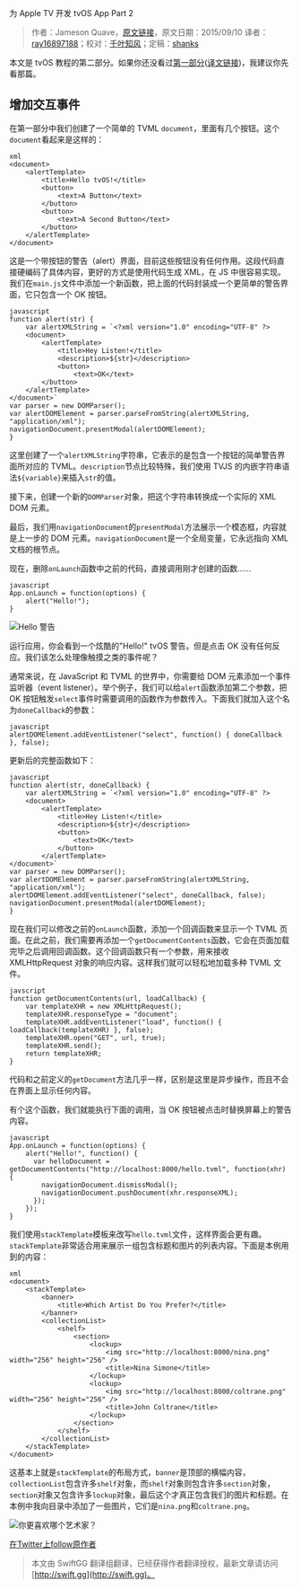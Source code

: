 为 Apple TV 开发 tvOS App Part 2

> 作者：Jameson Quave，[原文链接](http://jamesonquave.com/blog/developing-tvos-apps-for-apple-tv-part-2/)，原文日期：2015/09/10
> 译者：[ray16897188](http://www.jianshu.com/users/97c49dfd1f9f/latest_articles)；校对：[千叶知风](http://weibo.com/xiaoxxiao)；定稿：[shanks](http://codebuild.me/)
  










本文是 tvOS 教程的第二部分。如果你还没看过[第一部分](http://jamesonquave.com/blog/developing-tvos-apps-for-apple-tv-with-swift/)([译文链接](http://swift.gg/2015/09/14/developing-tvos-apps-for-apple-tv-with-swift/))，我建议你先看那篇。


## 增加交互事件

在第一部分中我们创建了一个简单的 TVML `document`，里面有几个按钮。这个`document`看起来是这样的：

    xml
    <document>
    	<alertTemplate>
    		<title>Hello tvOS!</title>
    		<button>
    			<text>A Button</text>
    		</button>
    		<button>
    			<text>A Second Button</text>
    		</button>
    	</alertTemplate>
    </document>

这是一个带按钮的警告（alert）界面，目前这些按钮没有任何作用。这段代码直接硬编码了具体内容，更好的方式是使用代码生成 XML，在 JS 中很容易实现。我们在`main.js`文件中添加一个新函数，把上面的代码封装成一个更简单的警告界面，它只包含一个 OK 按钮。

    javascript
    function alert(str) {
    	var alertXMLString = `<?xml version="1.0" encoding="UTF-8" ?>
    	<document>
    		<alertTemplate>
    			<title>Hey Listen!</title>
    			<description>${str}</description>
    			<button>
    				<text>OK</text>
    		</button>
    	</alertTemplate>
    </document>`
    var parser = new DOMParser();
    var alertDOMElement = parser.parseFromString(alertXMLString, "application/xml");
    navigationDocument.presentModal(alertDOMElement);
    }

这里创建了一个`alertXMLString`字符串，它表示的是包含一个按钮的简单警告界面所对应的 TVML。`description`节点比较特殊，我们使用 TVJS 的内嵌字符串语法`${variable}`来插入`str`的值。

接下来，创建一个新的`DOMParser`对象，把这个字符串转换成一个实际的 XML DOM 元素。

最后，我们用`navigationDocument`的`presentModal`方法展示一个模态框，内容就是上一步的 DOM 元素。`navigationDocument`是一个全局变量，它永远指向 XML 文档的根节点。

现在，删除`onLaunch`函数中之前的代码，直接调用刚才创建的函数……

    javascript
    App.onLaunch = function(options) {
    	alert("Hello!");
    }

![Hello 警告](http://swift.gg/img/articles/developing-tvos-apps-for-apple-tv-part-2/tvOShelloAlert.png1444269947.495751)

运行应用，你会看到一个炫酷的"Hello!" tvOS 警告。但是点击 OK 没有任何反应。我们该怎么处理像触摸之类的事件呢？

通常来说，在 JavaScript 和 TVML 的世界中，你需要给 DOM 元素添加一个事件监听器（event listener）。举个例子，我们可以给`alert`函数添加第二个参数，把 OK 按钮触发`select`事件时需要调用的函数作为参数传入。下面我们就加入这个名为`doneCallback`的参数：

    javascript
    alertDOMElement.addEventListener("select", function() { doneCallback }, false);

更新后的完整函数如下：

    javascript
    function alert(str, doneCallback) {
    	var alertXMLString = `<?xml version="1.0" encoding="UTF-8" ?>
    	<document>
    		<alertTemplate>
    			<title>Hey Listen!</title>
    			<description>${str}</description>
    			<button>
    				<text>OK</text>
    			</button>
    		</alertTemplate>
    </document>`
    var parser = new DOMParser();
    var alertDOMElement = parser.parseFromString(alertXMLString, "application/xml");
    alertDOMElement.addEventListener("select", doneCallback, false);
    navigationDocument.presentModal(alertDOMElement);
    }

现在我们可以修改之前的`onLaunch`函数，添加一个回调函数来显示一个 TVML 页面。在此之前，我们需要再添加一个`getDocumentContents`函数，它会在页面加载完毕之后调用回调函数。这个回调函数只有一个参数，用来接收 XMLHttpRequest 对象的响应内容。这样我们就可以轻松地加载多种 TVML 文件。

    javscript
    function getDocumentContents(url, loadCallback) {
    	var templateXHR = new XMLHttpRequest();
    	templateXHR.responseType = "document";
    	templateXHR.addEventListener("load", function() { loadCallback(templateXHR) }, false);
    	templateXHR.open("GET", url, true);
    	templateXHR.send();
    	return templateXHR;
    }

代码和之前定义的`getDocument`方法几乎一样，区别是这里是异步操作，而且不会在界面上显示任何内容。

有个这个函数，我们就能执行下面的调用，当 OK 按钮被点击时替换屏幕上的警告内容。

    javascript
    App.onLaunch = function(options) {
        alert("Hello!", function() {
          var helloDocument = getDocumentContents("http://localhost:8000/hello.tvml", function(xhr) {
            navigationDocument.dismissModal();
            navigationDocument.pushDocument(xhr.responseXML);
          });
        });
    }

我们使用`stackTemplate`模板来改写`hello.tvml`文件，这样界面会更有趣。`stackTemplate`非常适合用来展示一组包含标题和图片的列表内容。下面是本例用到的内容：

    xml
    <document>
        <stackTemplate>
            <banner>
                <title>Which Artist Do You Prefer?</title>
            </banner>
            <collectionList>
                <shelf>
                    <section>
                        <lockup>
                            <img src="http://localhost:8000/nina.png" width="256" height="256" />
                            <title>Nina Simone</title>
                        </lockup>
                        <lockup>
                            <img src="http://localhost:8000/coltrane.png" width="256" height="256" />
                            <title>John Coltrane</title>
                        </lockup>
                    </section>
                </shelf>
            </collectionList>
        </stackTemplate>
    </document>

这基本上就是`stackTemplate`的布局方式，`banner`是顶部的横幅内容，`collectionList`包含许多`shelf`对象，而`shelf`对象则包含许多`section`对象，`section`对象又包含许多`lockup`对象，最后这个才真正包含我们的图片和标题。在本例中我向目录中添加了一些图片，它们是`nina.png`和`coltrane.png`。

![你更喜欢哪个艺术家？](http://swift.gg/img/articles/developing-tvos-apps-for-apple-tv-part-2/tvOSArtists.png1444269947.503749)

[在Twitter上follow原作者](http://twitter.com/jquave)
> 本文由 SwiftGG 翻译组翻译，已经获得作者翻译授权，最新文章请访问 [http://swift.gg](http://swift.gg)。